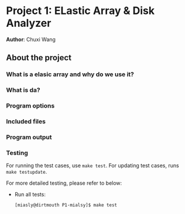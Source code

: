# Project 1: ELastic Array & Disk Analyzer 

**Author**: Chuxi Wang


## About the project

### What is a elasic array and why do we use it?

### What is da? 

### Program options

### Included files

### Program output

### Testing

For running the test cases, use ```make test```. For updating test cases, runs ```make testupdate```. 

For more detailed testing, please refer to below:

- Run all tests:
    ```console
    [miasly@dirtmouth P1-mialsy]$ make test
    ```
